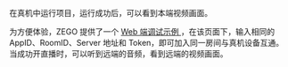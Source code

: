 在真机中运行项目，运行成功后，可以看到本端视频画面。

为方便体验，ZEGO 提供了一个 [Web 端调试示例 ](https://zegodev.gitee.io/zego-express-webrtc-sample/assistDev/index.html)，在该页面下，输入相同的 AppID、RoomID、Server 地址和 Token，即可加入同一房间与真机设备互通。当成功开直播时，可以听到远端的音频，看到远端的视频画面。


